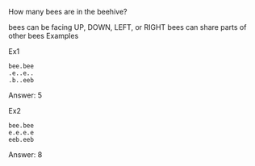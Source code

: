 How many bees are in the beehive?

bees can be facing UP, DOWN, LEFT, or RIGHT
bees can share parts of other bees
Examples

Ex1
```
bee.bee     
.e..e..
.b..eeb
```
Answer: 5

Ex2
```
bee.bee     
e.e.e.e
eeb.eeb
```
Answer: 8
